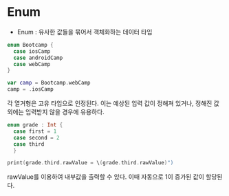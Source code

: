 # Enum

- Enum : 유사한 값들을 묶어서 객체화하는 데이터 타입

```swift
enum Bootcamp {
  case iosCamp
  case androidCamp
  case webCamp
}

var camp = Bootcamp.webCamp
camp = .iosCamp
```
각 열거형은 고유 타입으로 인정된다.
이는 예상된 입력 값이 정해져 있거나, 정해진 값 외에는 입력받지 않을 경우에 유용하다.

```swift
enum grade : Int {
  case first = 1
  case second = 2
  case third
  }

print(grade.third.rawValue = \(grade.third.rawValue)")
```
rawValue를 이용하여 내부값을 출력할 수 있다.
이때 자동으로 1이 증가된 값이 할당된다.

